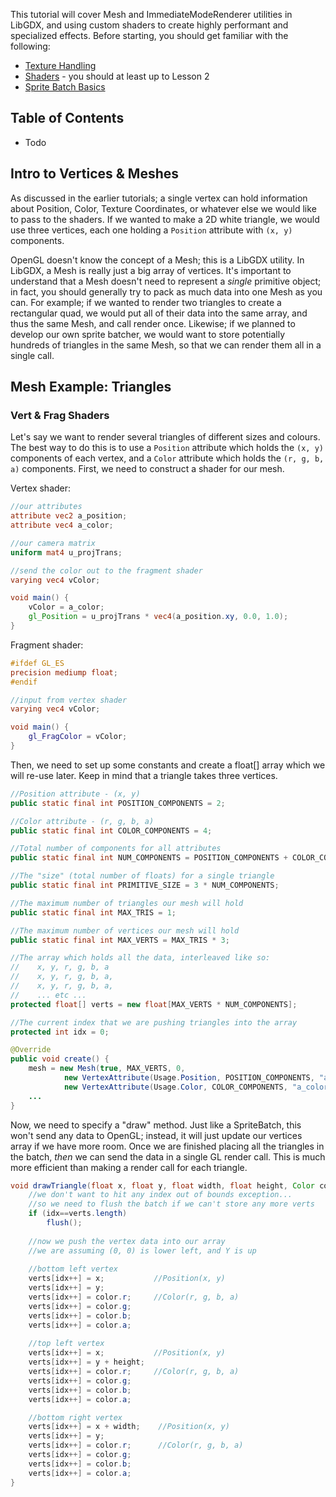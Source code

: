 This tutorial will cover Mesh and ImmediateModeRenderer utilities in LibGDX, and using custom shaders to create highly performant and specialized effects. Before starting, you should get familiar with the following:

- [Texture Handling](https://github.com/mattdesl/lwjgl-basics/wiki/LibGDX-Textures)
- [Shaders](https://github.com/mattdesl/lwjgl-basics/wiki/Shaders) - you should at least up to Lesson 2
- [Sprite Batch Basics](https://github.com/mattdesl/lwjgl-basics/wiki/Sprite-Batching)

## Table of Contents

- Todo

## Intro to Vertices & Meshes

As discussed in the earlier tutorials; a single vertex can hold information about Position, Color, Texture Coordinates, or whatever else we would like to pass to the shaders. If we wanted to make a 2D white triangle, we would use three vertices, each one holding a `Position` attribute with `(x, y)` components.

OpenGL doesn't know the concept of a Mesh; this is a LibGDX utility. In LibGDX, a Mesh is really just a big array of vertices. It's important to understand that a Mesh doesn't need to represent a _single_ primitive object; in fact, you should generally try to pack as much data into one Mesh as you can. For example; if we wanted to render two triangles to create a rectangular quad, we would put all of their data into the same array, and thus the same Mesh, and call render once. Likewise; if we planned to develop our own sprite batcher, we would want to store potentially hundreds of triangles in the same Mesh, so that we can render them all in a single call. 

## Mesh Example: Triangles

### Vert & Frag Shaders

Let's say we want to render several triangles of different sizes and colours. The best way to do this is to use a `Position` attribute which holds the `(x, y)` components of each vertex, and a `Color` attribute which holds the `(r, g, b, a)` components. First, we need to construct a shader for our mesh.

Vertex shader:
```glsl
//our attributes
attribute vec2 a_position;
attribute vec4 a_color;

//our camera matrix
uniform mat4 u_projTrans;

//send the color out to the fragment shader
varying vec4 vColor;

void main() {
	vColor = a_color;
	gl_Position = u_projTrans * vec4(a_position.xy, 0.0, 1.0);
}
```

Fragment shader:
```glsl
#ifdef GL_ES
precision mediump float;
#endif

//input from vertex shader
varying vec4 vColor;

void main() {
	gl_FragColor = vColor;
}
```

Then, we need to set up some constants and create a float[] array which we will re-use later. Keep in mind that a triangle takes three vertices.

```java
//Position attribute - (x, y) 
public static final int POSITION_COMPONENTS = 2;

//Color attribute - (r, g, b, a)
public static final int COLOR_COMPONENTS = 4;

//Total number of components for all attributes
public static final int NUM_COMPONENTS = POSITION_COMPONENTS + COLOR_COMPONENTS;

//The "size" (total number of floats) for a single triangle
public static final int PRIMITIVE_SIZE = 3 * NUM_COMPONENTS;

//The maximum number of triangles our mesh will hold
public static final int MAX_TRIS = 1;

//The maximum number of vertices our mesh will hold
public static final int MAX_VERTS = MAX_TRIS * 3;

//The array which holds all the data, interleaved like so:
//    x, y, r, g, b, a
//    x, y, r, g, b, a, 
//    x, y, r, g, b, a, 
//    ... etc ...
protected float[] verts = new float[MAX_VERTS * NUM_COMPONENTS];

//The current index that we are pushing triangles into the array
protected int idx = 0;

@Override
public void create() {
	mesh = new Mesh(true, MAX_VERTS, 0, 
			new VertexAttribute(Usage.Position, POSITION_COMPONENTS, "a_position"),
			new VertexAttribute(Usage.Color, COLOR_COMPONENTS, "a_color"));
	... 
}
```

Now, we need to specify a "draw" method. Just like a SpriteBatch, this won't send any data to OpenGL; instead, it will just update our vertices array if we have more room. Once we are finished placing all the triangles in the batch, *then* we can send the data in a single GL render call. This is much more efficient than making a render call for each triangle.

```java
void drawTriangle(float x, float y, float width, float height, Color color) {
	//we don't want to hit any index out of bounds exception...
	//so we need to flush the batch if we can't store any more verts
	if (idx==verts.length)
		flush();
	
	//now we push the vertex data into our array
	//we are assuming (0, 0) is lower left, and Y is up
	
	//bottom left vertex
	verts[idx++] = x; 			//Position(x, y) 
	verts[idx++] = y;
	verts[idx++] = color.r; 	//Color(r, g, b, a)
	verts[idx++] = color.g;
	verts[idx++] = color.b;
	verts[idx++] = color.a;
	
	//top left vertex
	verts[idx++] = x; 			//Position(x, y) 
	verts[idx++] = y + height;
	verts[idx++] = color.r; 	//Color(r, g, b, a)
	verts[idx++] = color.g;
	verts[idx++] = color.b;
	verts[idx++] = color.a;

	//bottom right vertex
	verts[idx++] = x + width;	 //Position(x, y) 
	verts[idx++] = y;
	verts[idx++] = color.r;		 //Color(r, g, b, a)
	verts[idx++] = color.g;
	verts[idx++] = color.b;
	verts[idx++] = color.a;
}
```


